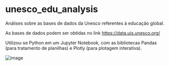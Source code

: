 # unesco_edu_analysis
Análises sobre as bases de dados da Unesco referentes à educação global.

As bases de dados podem ser obtidas no link https://data.uis.unesco.org/

Utilizou-se Python em um Jupyter Notebook, com as bibliotecas Pandas (para tratamento de planilhas) e Plotly (para plotagem interativa).

![image](https://github.com/Borgesvpm/unesco_edu_analysis/assets/44777359/1f2ab6bf-8f51-4c16-95b5-13c016b4a901)
